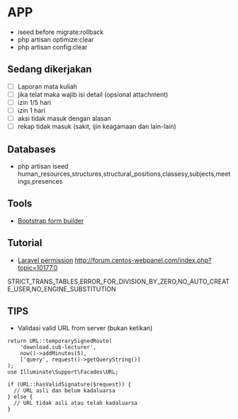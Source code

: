 # APP

-   iseed before migrate:rollback
-   php artisan optimize:clear
-   php artisan config:clear

## Sedang dikerjakan

-   [ ] Laporan mata kuliah
-   [ ] jika telat maka wajib isi detail (opsional attachment)
-   [ ] izin 1/5 hari
-   [ ] izin 1 hari
-   [ ] aksi tidak masuk dengan alasan
-   [ ] rekap tidak masuk (sakit, ijin keagamaan dan lain-lain)

## Databases

-   php artisan iseed human_resources,structures,structural_positions,classesy,subjects,meetings,presences

## Tools

-   [Bootstrap form builder](https://startbootstrap.com/sb-form-builder)

## Tutorial

-   [Laravel permission](https://imansugirman.com/menggunakan-laravel-permission-dari-spatie)
    http://forum.centos-webpanel.com/index.php?topic=10177.0

STRICT_TRANS_TABLES,ERROR_FOR_DIVISION_BY_ZERO,NO_AUTO_CREATE_USER,NO_ENGINE_SUBSTITUTION

## TIPS

-   Validasi valid URL from server (bukan ketikan)

```
return URL::temporarySignedRoute(
    'download.sub-lecturer',
    now()->addMinutes(5),
    ['query', request()->getQueryString()]
);
use Illuminate\Support\Facades\URL;

if (URL::hasValidSignature($request)) {
  // URL asli dan belum kadaluarsa
} else {
  // URL tidak asli atau telah kadaluarsa
}
```

